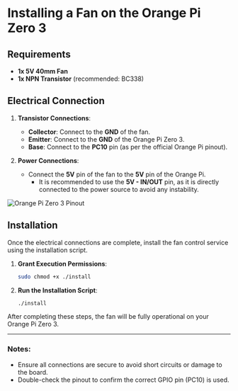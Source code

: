 # Installing a Fan on the Orange Pi Zero 3

## Requirements

- **1x 5V 40mm Fan**  
- **1x NPN Transistor** (recommended: BC338)  

## Electrical Connection

1. **Transistor Connections**:
   - **Collector**: Connect to the **GND** of the fan.
   - **Emitter**: Connect to the **GND** of the Orange Pi Zero 3.
   - **Base**: Connect to the **PC10** pin (as per the official Orange Pi pinout).

2. **Power Connections**:
   - Connect the **5V** pin of the fan to the **5V** pin of the Orange Pi.  
     - It is recommended to use the **5V - IN/OUT** pin, as it is directly connected to the power source to avoid any instability.

![Orange Pi Zero 3 Pinout](https://lh4.googleusercontent.com/proxy/njXWQMmeFZxeZAsP1BXV1Niu8hTMe-to3ukp4wKiUOax4-u0lBHouYH4FHbZMWmMWS9VhVvS6P7HTfuYJ4590b4HlhGuLuX7Hnwg-HPpAAcSZw)

## Installation

Once the electrical connections are complete, install the fan control service using the installation script.

1. **Grant Execution Permissions**:
   ```bash
   sudo chmod +x ./install
   ```

2. **Run the Installation Script**:
   ```bash
   ./install
   ```

After completing these steps, the fan will be fully operational on your Orange Pi Zero 3.

---

### Notes:
- Ensure all connections are secure to avoid short circuits or damage to the board.
- Double-check the pinout to confirm the correct GPIO pin (PC10) is used.